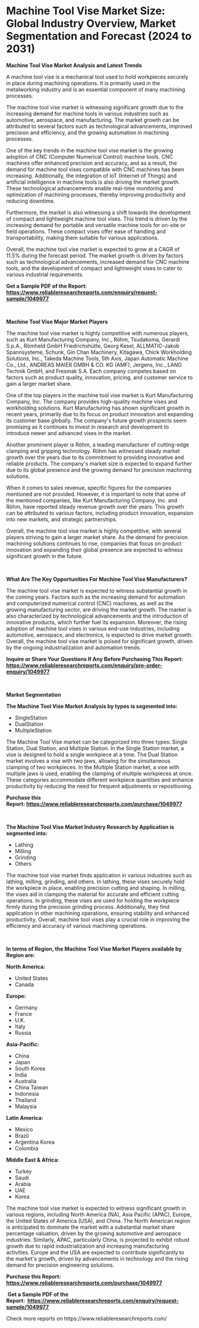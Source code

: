 <p><h1>Machine Tool Vise Market Size: Global Industry Overview, Market Segmentation and Forecast (2024 to 2031)</h1></p><p><strong>Machine Tool Vise Market Analysis and Latest Trends</strong></p>
<p><p>A machine tool vise is a mechanical tool used to hold workpieces securely in place during machining operations. It is primarily used in the metalworking industry and is an essential component of many machining processes.</p><p>The machine tool vise market is witnessing significant growth due to the increasing demand for machine tools in various industries such as automotive, aerospace, and manufacturing. The market growth can be attributed to several factors such as technological advancements, improved precision and efficiency, and the growing automation in machining processes.</p><p>One of the key trends in the machine tool vise market is the growing adoption of CNC (Computer Numerical Control) machine tools. CNC machines offer enhanced precision and accuracy, and as a result, the demand for machine tool vises compatible with CNC machines has been increasing. Additionally, the integration of IoT (Internet of Things) and artificial intelligence in machine tools is also driving the market growth. These technological advancements enable real-time monitoring and optimization of machining processes, thereby improving productivity and reducing downtime.</p><p>Furthermore, the market is also witnessing a shift towards the development of compact and lightweight machine tool vises. This trend is driven by the increasing demand for portable and versatile machine tools for on-site or field operations. These compact vises offer ease of handling and transportability, making them suitable for various applications.</p><p>Overall, the machine tool vise market is expected to grow at a CAGR of 11.5% during the forecast period. The market growth is driven by factors such as technological advancements, increased demand for CNC machine tools, and the development of compact and lightweight vises to cater to various industrial requirements.</p></p>
<p><strong>Get a Sample PDF of the Report:&nbsp; <a href="https://www.reliableresearchreports.com/enquiry/request-sample/1049977">https://www.reliableresearchreports.com/enquiry/request-sample/1049977</a></strong></p>
<p>&nbsp;</p>
<p><strong>Machine Tool Vise Major Market Players</strong></p>
<p><p>The machine tool vise market is highly competitive with numerous players, such as Kurt Manufacturing Company, Inc., Röhm, Tsudakoma, Gerardi S.p.A., Römheld GmbH Friedrichshütte, Georg Kesel, ALLMATIC-Jakob Spannsysteme, Schunk, Gin Chan Machinery, Kitagawa, Chick Workholding Solutions, Inc., Takeda Machine Tools, 5th Axis, Japan Automatic Machine Co., Ltd., ANDREAS MAIER GMBH & CO. KG (AMF), Jergens, Inc., LANG Technik GmbH, and Fresmak S.A. Each company competes based on factors such as product quality, innovation, pricing, and customer service to gain a larger market share.</p><p>One of the top players in the machine tool vise market is Kurt Manufacturing Company, Inc. The company provides high-quality machine vises and workholding solutions. Kurt Manufacturing has shown significant growth in recent years, primarily due to its focus on product innovation and expanding its customer base globally. The company's future growth prospects seem promising as it continues to invest in research and development to introduce newer and advanced vises in the market.</p><p>Another prominent player is Röhm, a leading manufacturer of cutting-edge clamping and gripping technology. Röhm has witnessed steady market growth over the years due to its commitment to providing innovative and reliable products. The company's market size is expected to expand further due to its global presence and the growing demand for precision machining solutions.</p><p>When it comes to sales revenue, specific figures for the companies mentioned are not provided. However, it is important to note that some of the mentioned companies, like Kurt Manufacturing Company, Inc. and Röhm, have reported steady revenue growth over the years. This growth can be attributed to various factors, including product innovation, expansion into new markets, and strategic partnerships.</p><p>Overall, the machine tool vise market is highly competitive, with several players striving to gain a larger market share. As the demand for precision machining solutions continues to rise, companies that focus on product innovation and expanding their global presence are expected to witness significant growth in the future.</p></p>
<p>&nbsp;</p>
<p><strong>What Are The Key Opportunities For Machine Tool Vise Manufacturers?</strong></p>
<p><p>The machine tool vise market is expected to witness substantial growth in the coming years. Factors such as the increasing demand for automation and computerized numerical control (CNC) machines, as well as the growing manufacturing sector, are driving the market growth. The market is also characterized by technological advancements and the introduction of innovative products, which further fuel its expansion. Moreover, the rising adoption of machine tool vises in various end-use industries, including automotive, aerospace, and electronics, is expected to drive market growth. Overall, the machine tool vise market is poised for significant growth, driven by the ongoing industrialization and automation trends.</p></p>
<p><strong>Inquire or Share Your Questions If Any Before Purchasing This Report: <a href="https://www.reliableresearchreports.com/enquiry/pre-order-enquiry/1049977">https://www.reliableresearchreports.com/enquiry/pre-order-enquiry/1049977</a></strong></p>
<p>&nbsp;</p>
<p><strong>Market Segmentation</strong></p>
<p><strong>The Machine Tool Vise Market Analysis by types is segmented into:</strong></p>
<p><ul><li>SingleStation</li><li>DualStation</li><li>MultipleStation</li></ul></p>
<p><p>The Machine Tool Vise market can be categorized into three types: Single Station, Dual Station, and Multiple Station. In the Single Station market, a vise is designed to hold a single workpiece at a time. The Dual Station market involves a vise with two jaws, allowing for the simultaneous clamping of two workpieces. In the Multiple Station market, a vise with multiple jaws is used, enabling the clamping of multiple workpieces at once. These categories accommodate different workpiece quantities and enhance productivity by reducing the need for frequent adjustments or repositioning.</p></p>
<p><strong>Purchase this Report:&nbsp;<a href="https://www.reliableresearchreports.com/purchase/1049977">https://www.reliableresearchreports.com/purchase/1049977</a></strong></p>
<p>&nbsp;</p>
<p><strong>The Machine Tool Vise Market Industry Research by Application is segmented into:</strong></p>
<p><ul><li>Lathing</li><li>Milling</li><li>Grinding</li><li>Others</li></ul></p>
<p><p>The machine tool vise market finds application in various industries such as lathing, milling, grinding, and others. In lathing, these vises securely hold the workpiece in place, enabling precision cutting and shaping. In milling, the vises aid in clamping the material for accurate and efficient cutting operations. In grinding, these vises are used for holding the workpiece firmly during the precision grinding process. Additionally, they find application in other machining operations, ensuring stability and enhanced productivity. Overall, machine tool vises play a crucial role in improving the efficiency and accuracy of various machining operations.</p></p>
<p>&nbsp;</p>
<p><strong>In terms of Region, the Machine Tool Vise Market Players available by Region are:</strong></p>
<p>
    <p> <strong> North America: </strong>
        <ul>
            <li>United States</li>
            <li>Canada</li>
        </ul>
        </p> 
    <p> <strong> Europe: </strong>
        <ul>
            <li>Germany</li>
            <li>France</li>
            <li>U.K.</li>
            <li>Italy</li>
            <li>Russia</li>
        </ul>
        </p> 
    <p> <strong> Asia-Pacific: </strong>
        <ul>
            <li>China</li>
            <li>Japan</li>
            <li>South Korea</li>
            <li>India</li>
            <li>Australia</li>
            <li>China Taiwan</li>
            <li>Indonesia</li>
            <li>Thailand</li>
            <li>Malaysia</li>
        </ul>
        </p> 
    <p> <strong> Latin America: </strong>
        <ul>
            <li>Mexico</li>
            <li>Brazil</li>
            <li>Argentina Korea</li>
            <li>Colombia</li>
        </ul>
        </p> 
    <p> <strong> Middle East & Africa: </strong>
        <ul>
            <li>Turkey</li>
            <li>Saudi</li>
            <li>Arabia</li>
            <li>UAE</li>
            <li>Korea</li>
        </ul>
    </p>
    </p>
<p><p>The machine tool vise market is expected to witness significant growth in various regions, including North America (NA), Asia Pacific (APAC), Europe, the United States of America (USA), and China. The North American region is anticipated to dominate the market with a substantial market share percentage valuation, driven by the growing automotive and aerospace industries. Similarly, APAC, particularly China, is projected to exhibit robust growth due to rapid industrialization and increasing manufacturing activities. Europe and the USA are expected to contribute significantly to the market's growth, driven by advancements in technology and the rising demand for precision engineering solutions.</p></p>
<p><strong>Purchase this Report: <a href="https://www.reliableresearchreports.com/purchase/1049977">https://www.reliableresearchreports.com/purchase/1049977</a></strong></p>
<p>&nbsp;<strong>Get a Sample PDF of the Report:&nbsp;&nbsp;<a href="https://www.reliableresearchreports.com/enquiry/request-sample/1049977">https://www.reliableresearchreports.com/enquiry/request-sample/1049977</a></strong></p>
<p><strong></strong></p>
<p>Check more reports on https://www.reliableresearchreports.com/</p>